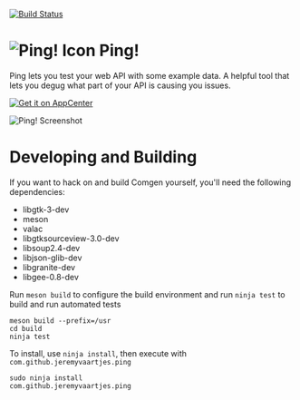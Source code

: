 [![Build Status](https://travis-ci.com/jeremyvaartjes/ping.svg?branch=master)](https://travis-ci.com/jeremyvaartjes/ping)

![Ping! Icon](https://raw.githubusercontent.com/jeremyvaartjes/ping/master/ping.png)
Ping!
=====

Ping lets you test your web API with some example data. A helpful tool that lets you degug what part of your API is causing you issues.

[![Get it on AppCenter](https://appcenter.elementary.io/badge.svg)](https://appcenter.elementary.io/com.github.jeremyvaartjes.ping)﻿

![Ping! Screenshot](https://raw.githubusercontent.com/jeremyvaartjes/ping/master/data/screenshot-2.png)

Developing and Building
=======================

If you want to hack on and build Comgen yourself, you'll need the following dependencies:

* libgtk-3-dev
* meson
* valac
* libgtksourceview-3.0-dev
* libsoup2.4-dev
* libjson-glib-dev
* libgranite-dev
* libgee-0.8-dev

Run `meson build` to configure the build environment and run `ninja test` to build and run automated tests

```
meson build --prefix=/usr
cd build
ninja test
```

To install, use `ninja install`, then execute with `com.github.jeremyvaartjes.ping`

```
sudo ninja install
com.github.jeremyvaartjes.ping
```
